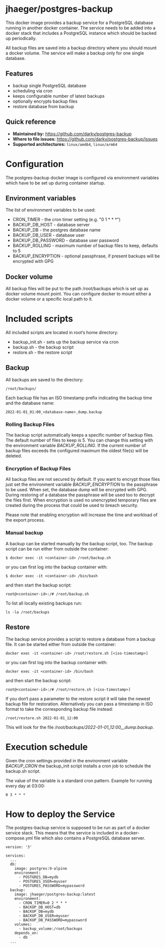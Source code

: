 # jhaeger/postgres-backup

This docker image provides a backup service for a PostgreSQL database running in another docker container.
The service needs to be added into a docker stack that includes a PostgreSQL instance which should be backed up periodically.

All backup files are saved into a backup directory where you should mount a docker volume.
The service will make a backup only for one single database.


## Features

* backup single PostgreSQL database
* scheduling via cron
* keeps configurable number of latest backups
* optionally encrypts backup files
* restore database from backup


## Quick reference

* **Maintained by:** https://github.com/darkv/postgres-backup
* **Where to file issues:** https://github.com/darkv/postgres-backup/issues
* **Supported architectures:** `linux/amd64`, `linux/arm64`


# Configuration

The postgres-backup docker image is configured via environment variables which have to be set up during container startup.


## Environment variables

The list of environment variables to be used:

* CRON\_TIMER - the cron timer setting (e.g. "0 1 * * *")
* BACKUP\_DB\_HOST - database server
* BACKUP\_DB - the postgres database name
* BACKUP\_DB\_USER - database user
* BACKUP\_DB\_PASSWORD - database user password
* BACKUP\_ROLLING - maximum number of backup files to keep, defaults to 5
* BACKUP\_ENCRYPTION - optional passphrase, if present backups will be encrypted with GPG


## Docker volume

All backup files will be put to the path /root/backups which is set up as docker volume mount point. You can configure docker to mount either a docker volume or a specific local path to it.


# Included scripts

All included scripts are located in root‘s home directory:

 * backup_init.sh - sets up the backup service via cron
 * backup.sh - the backup script
 * restore.sh - the restore script


## Backup

All backups are saved to the directory:

    /root/backups/

Each backup file has an ISO timestamp prefix indicating the backup time and the database name:

    2022-01-01_01:00_<database-name>_dump.backup


### Rolling Backup Files

The backup script automatically keeps a specific number of backup files. The default number of files to keep is 5. You can change this setting with the environment variable _BACKUP\_ROLLING_. If the current number of backup files exceeds the configured maximum the oldest file(s) will be deleted.


### Encryption of Backup Files

All backup files are not secured by default. If you want to encrypt those files just set the environment variable _BACKUP\_ENCRYPTION_ to the passphrase to be used. When set, the database dump will be encrypted with GPG. During restoring of a database the passphrase will be used too to decrypt the files first. When encryption is used no unencrypted temporary files are created during the process that could be used to breach security.

Please note that enabling encryption will increase the time and workload of the export process.


### Manual backup

A backup can be started manually by the backup script, too. The backup script can be run either from outside the container:

	$ docker exec -it <container-id> /root/backup.sh

or you can first log into the backup container with:

	$ docker exec -it <container-id> /bin/bash

and then start the backup script:

	root@<container-id>:/# /root/backup.sh

To list all locally existing backups run:

	ls -la /root/backups


## Restore

The backup service provides a script to restore a database from a backup file. It can be started either from outside the container:

	docker exec -it <container-id> /root/restore.sh [<iso-timestamp>]

or you can first log into the backup container with:

	docker exec -it <container-id> /bin/bash

and then start the backup script:

	root@<container-id>:/# /root/restore.sh [<iso-timestamp>]
 
 If you don‘t pass a parameter to the restore script it will take the newest backup file for restoration. Alternatively you can pass a timestamp in ISO format to take the corresponding backup file instead:

 	/root/restore.sh 2022-01-01_12:00

This will look for the file _/root/backups/2022-01-01\_12:00\_<database-name>\_dump.backup_.


# Execution schedule

Given the cron settings provided in the environment variable _BACKUP\_CRON_ the backup\_init script installs a cron job to schedule the backup.sh script.

The value of the variable is a standard cron pattern.
Example for running every day at 03:00:

    0 3 * * *


# How to deploy the Service

The postgres-backup service is supposed to be run as part of a docker service stack. This means that the service is included in a docker-compose.yml file which also contains a PostgreSQL database server.

	version: '3'

	services:
	  ...
	  db:
	    image: postgres:9-alpine
	    environment:
	      - POSTGRES_DB=mydb
	      - POSTGRES_USER=myuser
	      - POSTGRES_PASSWORD=mypassword
	  backup:
	    image: jhaeger/postgres-backup:latest
	    environment:
	      - CRON_TIMER=0 2 * * *
	      - BACKUP_DB_HOST=db
	      - BACKUP_DB=mydb
	      - BACKUP_DB_USER=myuser
	      - BACKUP_DB_PASSWORD=mypassword
	    volumes:
	      - backup_volume:/root/backups
	    depends_on:
	      - db
	  ...
